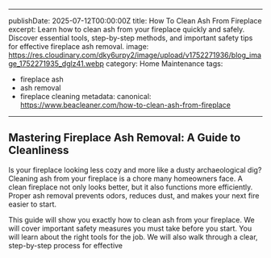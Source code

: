 
---
publishDate: 2025-07-12T00:00:00Z
title: How To Clean Ash From Fireplace
excerpt: Learn how to clean ash from your fireplace quickly and safely. Discover essential tools, step-by-step methods, and important safety tips for effective fireplace ash removal.
image: https://res.cloudinary.com/dky6urpy2/image/upload/v1752271936/blog_image_1752271935_dglz41.webp
category: Home Maintenance
tags:
  - fireplace ash
  - ash removal
  - fireplace cleaning
metadata:
  canonical: https://www.beacleaner.com/how-to-clean-ash-from-fireplace
---

## Mastering Fireplace Ash Removal: A Guide to Cleanliness

Is your fireplace looking less cozy and more like a dusty archaeological dig? Cleaning ash from your fireplace is a chore many homeowners face. A clean fireplace not only looks better, but it also functions more efficiently. Proper ash removal prevents odors, reduces dust, and makes your next fire easier to start.

This guide will show you exactly how to clean ash from your fireplace. We will cover important safety measures you must take before you start. You will learn about the right tools for the job. We will also walk through a clear, step-by-step process for effective